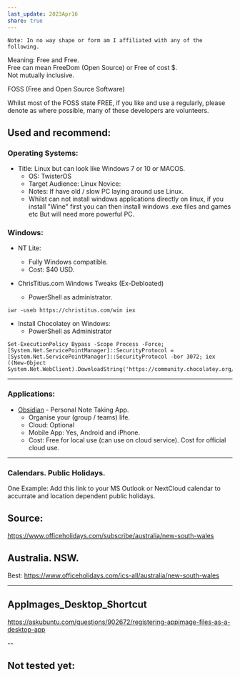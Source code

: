 ```yaml
---  
last_update: 2023Apr16  
share: true    
---  
```

  
  
```  
Note: In no way shape or form am I affiliated with any of the following.  
```  
  
Meaning: Free and Free.  
Free can mean FreeDom (Open Source) or Free of cost $.  
Not mutually inclusive.  
  
FOSS (Free and Open Source Software)  
  
Whilst most of the FOSS state FREE, if you like and use a regularly, please denote as where possible, many of these developers are volunteers.  
  
  
  
  
## Used and recommend:  
  
### Operating Systems:  
- Title: Linux but can look like Windows 7 or 10 or MACOS.  
	- OS: TwisterOS  
	-  Target Audience: Linux Novice:  
	- Notes: If have old / slow PC laying around use Linux.  
	- Whilst can not install windows applications directly on linux, if you install "Wine" first you can then install windows .exe files and games etc But will need more powerful PC.  
	  
  
### Windows:  
- NT Lite:   
	- Fully Windows compatible.  
	- Cost: $40 USD.  
	  
- ChrisTitius.com Windows Tweaks (Ex-Debloated)  
	- PowerShell as administrator.  
```  
iwr -useb https://christitus.com/win iex  
```  
  
  
- Install Chocolatey on Windows:  
	- PowerShell as Administrator  
```  
Set-ExecutionPolicy Bypass -Scope Process -Force; [System.Net.ServicePointManager]::SecurityProtocol = [System.Net.ServicePointManager]::SecurityProtocol -bor 3072; iex ((New-Object System.Net.WebClient).DownloadString('https://community.chocolatey.org/install.ps1'))  
```  
  
  
---  
  
### Applications:  
- [Obsidian](http://obsidian.md) - Personal Note Taking App.  
	- Organise your (group / teams) life.  
	- Cloud: Optional  
	- Mobile App: Yes, Android and iPhone.  
	- Cost: Free for local use (can use on cloud service). Cost for official cloud use.  
  
---  
  
### Calendars. Public Holidays.  
One Example: Add this link to your MS Outlook  or NextCloud calendar to accurrate and location dependent public holidays.  
  
## Source:   
https://www.officeholidays.com/subscribe/australia/new-south-wales  
  
## Australia. NSW.  
Best: https://www.officeholidays.com/ics-all/australia/new-south-wales  
  
---  
## AppImages_Desktop_Shortcut  
https://askubuntu.com/questions/902672/registering-appimage-files-as-a-desktop-app  
  
--  
  
## Not tested yet:  
  
